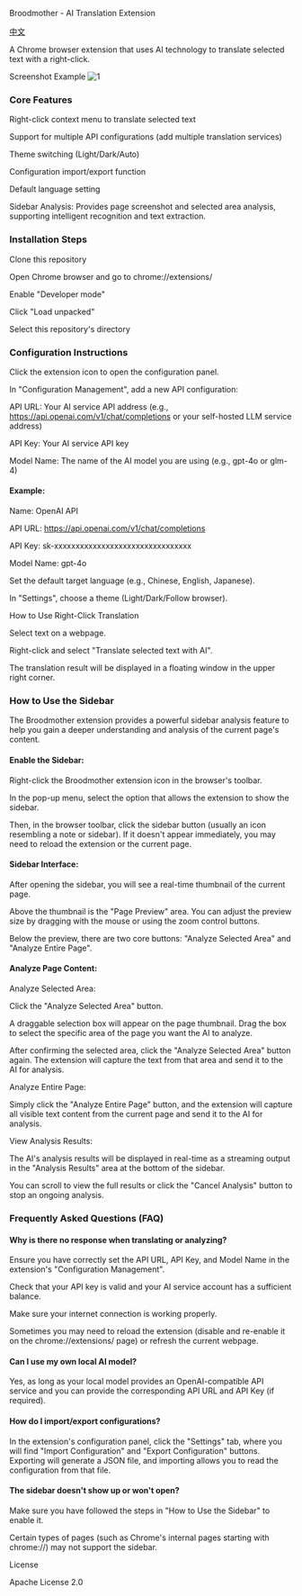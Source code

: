 Broodmother - AI Translation Extension

[中文](README_zh.md)

A Chrome browser extension that uses AI technology to translate selected text with a right-click.

Screenshot Example
<img src="https://img.picgo.net/2025/06/05/14fd7533d88f6b3cf.gif" alt="1" border="0">

### Core Features

Right-click context menu to translate selected text

Support for multiple API configurations (add multiple translation services)

Theme switching (Light/Dark/Auto)

Configuration import/export function

Default language setting

Sidebar Analysis: Provides page screenshot and selected area analysis, supporting intelligent recognition and text extraction.

### Installation Steps

Clone this repository

Open Chrome browser and go to chrome://extensions/

Enable "Developer mode"

Click "Load unpacked"

Select this repository's directory

### Configuration Instructions

Click the extension icon to open the configuration panel.

In "Configuration Management", add a new API configuration:

API URL: Your AI service API address (e.g., https://api.openai.com/v1/chat/completions or your self-hosted LLM service address)

API Key: Your AI service API key

Model Name: The name of the AI model you are using (e.g., gpt-4o or glm-4)

#### Example:

Name: OpenAI API

API URL: https://api.openai.com/v1/chat/completions

API Key: sk-xxxxxxxxxxxxxxxxxxxxxxxxxxxxxxxx

Model Name: gpt-4o

Set the default target language (e.g., Chinese, English, Japanese).

In "Settings", choose a theme (Light/Dark/Follow browser).

How to Use Right-Click Translation

Select text on a webpage.

Right-click and select "Translate selected text with AI".

The translation result will be displayed in a floating window in the upper right corner.

### How to Use the Sidebar

The Broodmother extension provides a powerful sidebar analysis feature to help you gain a deeper understanding and analysis of the current page's content.

#### Enable the Sidebar:

Right-click the Broodmother extension icon in the browser's toolbar.

In the pop-up menu, select the option that allows the extension to show the sidebar.

Then, in the browser toolbar, click the sidebar button (usually an icon resembling a note or sidebar). If it doesn't appear immediately, you may need to reload the extension or the current page.

#### Sidebar Interface:

After opening the sidebar, you will see a real-time thumbnail of the current page.

Above the thumbnail is the "Page Preview" area. You can adjust the preview size by dragging with the mouse or using the zoom control buttons.

Below the preview, there are two core buttons: "Analyze Selected Area" and "Analyze Entire Page".

#### Analyze Page Content:

Analyze Selected Area:

Click the "Analyze Selected Area" button.

A draggable selection box will appear on the page thumbnail. Drag the box to select the specific area of the page you want the AI to analyze.

After confirming the selected area, click the "Analyze Selected Area" button again. The extension will capture the text from that area and send it to the AI for analysis.

Analyze Entire Page:

Simply click the "Analyze Entire Page" button, and the extension will capture all visible text content from the current page and send it to the AI for analysis.

View Analysis Results:

The AI's analysis results will be displayed in real-time as a streaming output in the "Analysis Results" area at the bottom of the sidebar.

You can scroll to view the full results or click the "Cancel Analysis" button to stop an ongoing analysis.

### Frequently Asked Questions (FAQ)

#### Why is there no response when translating or analyzing?

Ensure you have correctly set the API URL, API Key, and Model Name in the extension's "Configuration Management".

Check that your API key is valid and your AI service account has a sufficient balance.

Make sure your internet connection is working properly.

Sometimes you may need to reload the extension (disable and re-enable it on the chrome://extensions/ page) or refresh the current webpage.

#### Can I use my own local AI model?

Yes, as long as your local model provides an OpenAI-compatible API service and you can provide the corresponding API URL and API Key (if required).

#### How do I import/export configurations?

In the extension's configuration panel, click the "Settings" tab, where you will find "Import Configuration" and "Export Configuration" buttons. Exporting will generate a JSON file, and importing allows you to read the configuration from that file.

#### The sidebar doesn't show up or won't open?

Make sure you have followed the steps in "How to Use the Sidebar" to enable it.

Certain types of pages (such as Chrome's internal pages starting with chrome://) may not support the sidebar.

License

Apache License 2.0